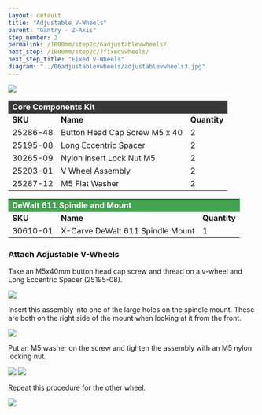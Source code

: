 ```yaml
---
layout: default
title: "Adjustable V-Wheels"
parent: "Gantry - Z-Axis"
step_number: 2
permalink: /1000mm/step2c/6adjustablevwheels/
next_step: /1000mm/step2c/7fixedvwheels/
next_step_title: "Fixed V-Wheels"
diagram: "../06adjustablevwheels/adjustablevwheels3.jpg"
---
```


<img src="../../../photo/jpfs_DSC2746.jpg">

<table>
  <tr>
    <td style="color:#fff;background: #383838" colspan="3">
      <b>Core Components Kit</b>
    </td>
  </tr>
  <tr>
    <td>
      <b>SKU</b>
    </td>
    <td>
      <b>Name</b>
    </td>
    <td>
      <b>Quantity</b>
    </td>
  </tr>
  <tr>
    <td>
      25286-48
    </td>
    <td>
      Button Head Cap Screw M5 x 40
    </td>
    <td>
      2
    </td>
  </tr>
  <tr>
    <td>
      25195-08
    </td>
    <td>
      Long Eccentric Spacer
    </td>
    <td>
      2
    </td>
  </tr>
  <tr>
    <td>
      30265-09
    </td>
    <td>
      Nylon Insert Lock Nut M5
    </td>
    <td>
      2
    </td>
  </tr>
  <tr>
    <td>
      25203-01
    </td>
    <td>
      V Wheel Assembly
    </td>
    <td>
      2
    </td>
  </tr>
  <tr>
    <td>
      25287-12
    </td>
    <td>
      M5 Flat Washer
    </td>
    <td>
      2
    </td>
  </tr>
</table>
<table>
  <tr>
    <td style="color:#fff;background: #42a44e" colspan="3">
      <b>DeWalt 611 Spindle and Mount</b>
    </td>
  </tr>
  <tr>
    <td>
      <b>SKU</b>
    </td>
    <td>
      <b>Name</b>
    </td>
    <td>
      <b>Quantity</b>
    </td>
  </tr>
  <tr>
    <td>
      30610-01
    </td>
    <td>
      X-Carve DeWalt 611 Spindle Mount
    </td>
    <td>
      1
    </td>
  </tr>
</table>

<h3>Attach Adjustable V-Wheels</h3>

Take an M5x40mm button head cap screw and thread on a v-wheel and Long Eccentric Spacer (25195-08).

<img src="../../step2/photo/jpfs_DSC2736.jpg">

Insert this assembly into one of the large holes on the spindle mount. These are both on the right side of the mount when looking at it from the front. 

<img src="../../step2/photo/jpfs_DSC2737.jpg">

Put an M5 washer on the screw and tighten the assembly with an M5 nylon locking nut.

<img src="../../../photo/jpfs_DSC2744.jpg">

<img src="../../../photo/jpfs_DSC2745.jpg">

Repeat this procedure for the other wheel.

<img src="../../../photo/jpfs_DSC2746.jpg">

